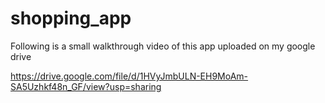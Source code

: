 # shopping_app

Following is a small walkthrough video of this app uploaded on my google drive

https://drive.google.com/file/d/1HVyJmbULN-EH9MoAm-SA5Uzhkf48n_GF/view?usp=sharing
